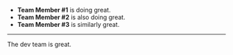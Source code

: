* **Team Member #1** is doing great.
* **Team Member #2** is also doing great.
* **Team Member #3** is similarly great.

***

The dev team is great.
